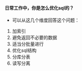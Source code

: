 #### 日常工作中，你是怎么优化sql的？

- 可以从这几个维度回答这个问题：

1. 加索引
2. 避免返回不必要的数据
3. 适当分批量进行
4. 优化sql结构
5. 分库分表
7. 读写分离